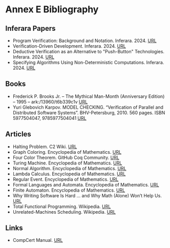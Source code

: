 # Annex E Bibliography

## Inferara Papers

- Program Verification: Background and Notation. Inferara. 2024. [URL](https://www.inferara.com/papers/program-verification-background-and-notation/)
- Verification-Driven Development. Inferara. 2024. [URL](https://www.inferara.com/papers/verification-driven-development/)
- Deductive Verification as an Alternative to "Push-Button" Technologies. Inferara. 2024. [URL](https://www.inferara.com/papers/deductive-verification-as-alternative-to-push-button-technologies/)
- Specifying Algorithms Using Non-Deterministic Computations. Inferara. 2024. [URL](https://www.inferara.com/papers/specifying-algorithms-using-non-deterministic-computations/)

## Books

- Frederick P. Brooks Jr. – The Mythical Man-Month (Anniversary Edition) – 1995 – ark:/13960/t6b339c1v [URL](https://www.oreilly.com/library/view/mythical-man-month-the/0201835959/)
- Yuri Glebovich Karpov. MODEL CHECKING. “Verification of Parallel and Distributed Software Systems”. BHV-Petersburg, 2010. 560 pages. ISBN 5977504047, 9785977504041 [URL](https://books.google.co.jp/books/about/MODEL_%D0%A1HECKING_%D0%92%D0%B5%D1%80%D0%B8%D1%84%D0%B8%D0%BA%D0%B0%D1%86%D0%B8%D1%8F.html?id=xpui56eRsHgC&redir_esc=y)

## Articles

- Halting Problem. C2 Wiki. [URL](http://wiki.c2.com/?HaltingProblem)
- Graph Coloring. Encyclopedia of Mathematics. [URL](https://encyclopediaofmath.org/wiki/Graph_colouring)
- Four Color Theorem. GitHub Coq Community. [URL](https://github.com/coq-community/fourcolor)
- Turing Machine. Encyclopedia of Mathematics. [URL](https://encyclopediaofmath.org/wiki/Turing_machine)
- Normal Algorithm. Encyclopedia of Mathematics. [URL](https://encyclopediaofmath.org/wiki/Normal_algorithm)
- Lambda Calculus. Encyclopedia of Mathematics. [URL](https://encyclopediaofmath.org/wiki/Lambda-calculus)
- Regular Event. Encyclopedia of Mathematics. [URL](https://encyclopediaofmath.org/wiki/Regular_event)
- Formal Languages and Automata. Encyclopedia of Mathematics. [URL](https://encyclopediaofmath.org/wiki/Formal_languages_and_automata)
- Finite Automaton. Encyclopedia of Mathematics. [URL](https://encyclopediaofmath.org/wiki/Automaton,_finite)
- Why Writing Software Is Hard … and Why Math (Alone) Won’t Help Us. [URL](https://pron.github.io/posts/correctness-and-complexity)
- Total Functional Programming. Wikipedia. [URL](https://en.wikipedia.org/wiki/Total_functional_programming)
- Unrelated-Machines Scheduling. Wikipedia. [URL](https://en.wikipedia.org/wiki/Unrelated-machines_scheduling)

## Links

- CompCert Manual. [URL](https://compcert.org/man/manual001.html)
